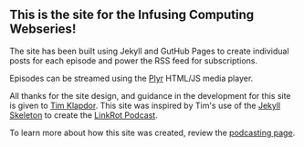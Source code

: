 ## This is the site for the **Infusing Computing Webseries**!

The site has been built using Jekyll and GutHub Pages to create individual posts for each episode and power the RSS feed for subscriptions. 

Episodes can be streamed using the [Plyr](https://github.com/Selz/plyr) HTML/JS media player.

All thanks for the site design, and guidance in the development for this site is given to [Tim Klapdor](https://timklapdor.com/). This site was inspired by Tim's use of the [Jekyll Skeleton](https://github.com/timklapdor/jekyll-skeleton) to create the [LinkRot Podcast](https://github.com/timklapdor/link-rot).

To learn more about how this site was created, review the [podcasting page](https://wiobyrne.github.io/infusing-computing-pod/podcast.html).  
